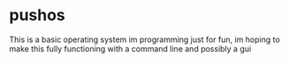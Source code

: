 # pushos
This is a basic operating system im programming just for fun, im hoping to make this fully functioning with a command line and possibly a gui
